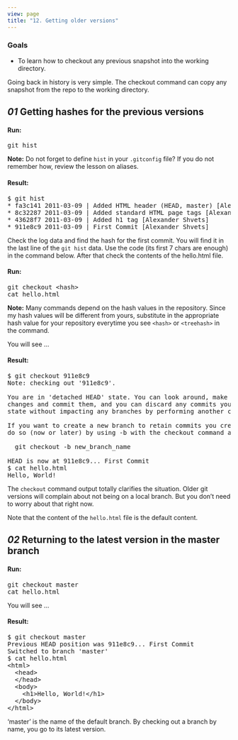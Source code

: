 ```yaml
---
view: page
title: "12. Getting older versions"
---
```


<h3>Goals</h3>

<ul><li>To learn how to checkout any previous snapshot into the working directory.</li></ul>

<p>Going back in history is very simple.  The checkout command can copy any snapshot from the repo to the working directory.</p>

<h2><em>01</em> Getting hashes for the previous versions</h2>

<h4 class="h4-pre">Run:</h4>

<pre class="instructions">git hist</pre>

<p class="note"><strong>Note:</strong> Do not forget to define <code>hist</code> in your <code>.gitconfig</code> file?  If you do not remember how, review the lesson on aliases.</p>

<h4 class="h4-pre">Result:</h4>

<pre class="sample">$ git hist
* fa3c141 2011-03-09 | Added HTML header (HEAD, master) [Alexander Shvets]
* 8c32287 2011-03-09 | Added standard HTML page tags [Alexander Shvets]
* 43628f7 2011-03-09 | Added h1 tag [Alexander Shvets]
* 911e8c9 2011-03-09 | First Commit [Alexander Shvets]</pre>

<p>Check the log data and find the hash for the first commit.  You will find it in the last line of the <code>git hist</code> data.  Use the code (its first 7 chars are enough) in the command below.  After that check the contents of the hello.html file.</p>

<h4 class="h4-pre">Run:</h4>

<pre class="instructions">git checkout &lt;hash&gt;
cat hello.html</pre>

<p class="note"><strong>Note:</strong> Many commands depend on the hash values in the repository. Since my hash values will be different from yours, substitute in the appropriate hash value for your repository everytime you see <code>&lt;hash&gt;</code> or <code>&lt;treehash&gt;</code> in the command.</p>

<p>You will see &#8230;</p>

<h4 class="h4-pre">Result:</h4>

<pre class="sample">$ git checkout 911e8c9
Note: checking out '911e8c9'.

You are in 'detached HEAD' state. You can look around, make experimental
changes and commit them, and you can discard any commits you make in this
state without impacting any branches by performing another checkout.

If you want to create a new branch to retain commits you create, you may
do so (now or later) by using -b with the checkout command again. Example:

  git checkout -b new_branch_name

HEAD is now at 911e8c9... First Commit
$ cat hello.html
Hello, World!</pre>

<p>The <code>checkout</code> command output totally clarifies the situation.  Older git versions will complain about not being on a local branch.  But you don&#8217;t need to worry about that right now.</p>

<p>Note that the content of the <code>hello.html</code> file is the default content.</p>

<h2><em>02</em> Returning to the latest version in the master branch </h2>

<h4 class="h4-pre">Run:</h4>

<pre class="instructions">git checkout master
cat hello.html</pre>

<p>You will see &#8230;</p>

<h4 class="h4-pre">Result:</h4>

<pre class="sample">$ git checkout master
Previous HEAD position was 911e8c9... First Commit
Switched to branch 'master'
$ cat hello.html
&lt;html&gt;
  &lt;head&gt;
  &lt;/head&gt;
  &lt;body&gt;
    &lt;h1&gt;Hello, World!&lt;/h1&gt;
  &lt;/body&gt;
&lt;/html&gt;
</pre>

<p>&#8216;master&#8217; is the name of the default branch.  By checking out a branch by name, you go to its latest version.</p>
